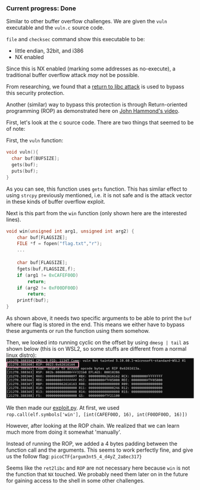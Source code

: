 ### Current progress: Done

Similar to other buffer overflow challenges. We are given the `vuln` executable and the `vuln.c` source code.

`file` and `checksec` command show this executable to be:
- little endian, 32bit, and i386
- NX enabled

Since this is NX enabled (marking some addresses as no-execute), a traditional buffer overflow attack *may* not be possible.

From researching, we found that a [return to libc attack](https://0x10f8.wordpress.com/2019/05/21/subverting-nx-bit-with-return-to-libc/) is used to bypass this security protection. 

Another (similar) way to bypass this protection is through Return-oriented programming (ROP) as demonstrated here on [John Hammond's video](https://youtu.be/i5-cWI_HV8o).

First, let's look at the c source code. There are two things that seemed to be of note:

First, the `vuln` function:
```c
void vuln(){
  char buf[BUFSIZE];
  gets(buf);
  puts(buf);
}
```
As you can see, this function uses `gets` function. 
This has similar effect to using `strcpy` previously mentioned, 
i.e. it is not safe and is the attack vector in these kinds of buffer overflow exploit.


Next is this part from the `win` function (only shown here are the interested lines).
```c
void win(unsigned int arg1, unsigned int arg2) {
    char buf[FLAGSIZE];
    FILE *f = fopen("flag.txt","r");
    ...

    char buf[FLAGSIZE];
    fgets(buf,FLAGSIZE,f);
    if (arg1 != 0xCAFEF00D)
        return;
    if (arg2 != 0xF00DF00D)
        return;
    printf(buf);
}
```
As shown above, it needs two specific arguments to be able to print the `buf` where our flag is stored in the end.
This means we either have to bypass these arguments or run the function using them somehow.


Then, we looked into running cyclic on the offset by using `dmesg | tail` as shown below (this is on WSL2, so some stuffs are different from a normal linux distro):
![cyclic_offset](cyclic_offset.jpg)

We then made our [exploit.py](exploit.py). 
At first, we used `rop.call(elf.symbols['win'], [int(CAFEF00D, 16), int(F00DF00D, 16)])`

However, after looking at the ROP chain. We realized that we can learn much more from doing it somewhat 'manually'.

Instead of running the ROP, we added a 4 bytes padding between the function call and the arguments.
This seems to work perfectly fine, and give us the follow flag:
`picoCTF{argum3nt5_4_d4yZ_2a8ec317}`

Seems like the `ret2libc` and `ROP` are not necessary here because `win` is not the function that `NX` touched.
We probably need them later on in the future for gaining access to the shell in some other challenges.